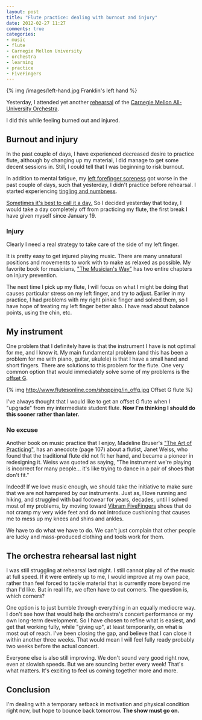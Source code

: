 ```yaml
---
layout: post
title: "Flute practice: dealing with burnout and injury"
date: 2012-02-27 11:27
comments: true
categories:
- music
- flute
- Carnegie Mellon University
- orchestra
- learning
- practice
- FiveFingers
---
```

{% img /images/left-hand.jpg Franklin's left hand %}

Yesterday, I attended yet another [rehearsal](http://franklinchen.com/blog/2012/02/22/flute-progress-still-hanging-in-there/) of the [Carnegie Mellon All-University Orchestra](http://www.andrew.cmu.edu/user/auo/).

I did this while feeling burned out and injured.

<!--more-->

## Burnout and injury

In the past couple of days, I have experienced decreased desire to practice flute, although by changing up my material, I did manage to get some decent sessions in. Still, I could tell that I was beginning to risk burnout.

In addition to mental fatigue, my [left forefinger soreness](http://franklinchen.com/2012/02/14/flute-progress-report-day-of-reckoning-approaches/) got worse in the past couple of days, such that yesterday, I didn't practice before rehearsal. I started experiencing [tingling and numbness](http://www.jennifercluff.com/lineup.htm#indentation).

[Sometimes it's best to call it a day.](http://theskooloflife.com/wordpress/sometimes-its-best-to-call-it-a-day/) So I decided yesterday that today, I would take a day completely off from practicing my flute, the first break I have given myself since January 19.

### Injury

Clearly I need a real strategy to take care of the side of my left finger.

It is pretty easy to get injured playing music. There are many unnatural positions and movements to work with to make as relaxed as possible. My favorite book for musicians, ["The Musician's Way"](http://musiciansway.com/) has two entire chapters on injury prevention.

The next time I pick up my flute, I will focus on what I might be doing that causes particular stress on my left finger, and try to adjust. Earlier in my practice, I had problems with my right pinkie finger and solved them, so I have hope of treating my left finger better also. I have read about balance points, using the chin, etc.

## My instrument

One problem that I definitely have is that the instrument I have is not optimal for me, and I know it. My main fundamental problem (and this has been a problem for me with piano, guitar, ukulele) is that I have a small hand and short fingers. There are solutions to this problem for the flute. One very common option that would immediately solve some of my problems is the [offset G](http://www.flutesonline.com/in_offg.htm).

{% img http://www.flutesonline.com/shopping/in_offg.jpg Offset G flute %}

I've always thought that I would like to get an offset G flute when I "upgrade" from my intermediate student flute. **Now I'm thinking I should do this sooner rather than later.**

### No excuse

Another book on music practice that I enjoy, Madeline Bruser's ["The Art of Practicing"](http://artofpracticing.com/), has an anecdote (page 107) about a flutist, Janet Weiss, who found that the traditional flute did not fit her hand, and became a pioneer in redesigning it. Weiss was quoted as saying, "The instrument we're playing is incorrect for many people... it's like trying to dance in a pair of shoes that don't fit."

Indeed! If we love music enough, we should take the initiative to make sure that we are not hampered by our instruments. Just as, I love running and hiking, and struggled with bad footwear for years, decades, until I solved most of my problems, by moving toward [Vibram FiveFingers](http://franklinchen.com/blog/categories/fivefingers/) shoes that do not cramp my very wide feet and do not introduce cushioning that causes me to mess up my knees and shins and ankles.

We have to do what we have to do. We can't just complain that other people are lucky and mass-produced clothing and tools work for them. 

## The orchestra rehearsal last night

I was still struggling at rehearsal last night. I still cannot play all of the music at full speed. If it were entirely up to me, I would improve at my own pace, rather than feel forced to tackle material that is currently more beyond me than I'd like. But in real life, we often have to cut corners. The question is, which corners?

One option is to just bumble through everything in an equally mediocre way. I don't see how that would help the orchestra's concert performance or my own long-term development. So I have chosen to refine what is easiest, and get that working fully, while "giving up", at least temporarily, on what is most out of reach. I've been closing the gap, and believe that I can close it within another three weeks. That would mean I will feel fully ready probably two weeks before the actual concert.

Everyone else is also still improving. We don't sound very good right now, even at slowish speeds. But we are sounding better every week! That's what matters. It's exciting to feel us coming together more and more.

## Conclusion

I'm dealing with a temporary setback in motivation and physical condition right now, but hope to bounce back tomorrow. **The show must go on.**

